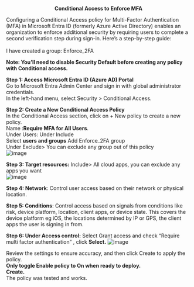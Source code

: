 <p align="center"><b>Conditional Access to Enforce MFA</b></p>

Configuring a Conditional Access policy for Multi-Factor Authentication (MFA) in Microsoft Entra ID (formerly Azure Active Directory) enables an organization to enforce additional security by requiring users to complete a second verification step during sign-in. Here’s a step-by-step guide:<br />
 <br />I have created a group: Enforce_2FA<br />

<b>Note: You’ll need to disable Security Default before creating any policy with Conditional access.</b>

**Step 1: Access Microsoft Entra ID (Azure AD) Portal<br />**
Go to Microsoft Entra Admin Center and sign in with global administrator credentials.<br />
In the left-hand menu, select Security > Conditional Access.


**Step 2: Create a New Conditional Access Policy**<br />
In the Conditional Access section, click on + New policy to create a new policy.<br />
Name :**Require MFA for All Users**.<br />
Under Users: Under Include<br />
Select <b>users and groups</b>
Add Enforce_2FA group <br />
Under Exclude> You can exclude any group out of this policy<br />
![image](https://github.com/user-attachments/assets/50fbd691-ddce-4ffb-afc0-be7b5216d442)
<br />

**Step 3: Target resources:** Include> All cloud apps, you can exclude any apps you want<br />
![image](https://github.com/user-attachments/assets/a23fc9cd-8c38-4f69-a104-20c2bf48cf30)

<b>Step 4: Network</b>: Control user access based on their network or physical location.

<b>Step 5: Conditions</b>: Control access based on signals from conditions like risk, device platform, location, client apps, or device state. This covers the device platform eg iOS, the locations determined by IP or GPS, the client apps the user is signing in from.

**Step 6: Under Access control:** Select Grant access and check “Require multi factor authentication” , click <b>Select.</b>
![image](https://github.com/user-attachments/assets/5170dcd3-8626-4077-8e81-dfad1afb2ea4)

Review the settings to ensure accuracy, and then click Create to apply the policy.<br />
<b>Only toggle Enable policy to On when ready to deploy.</b><br />
<b>Create.</b><br />
The policy was tested and works. 


